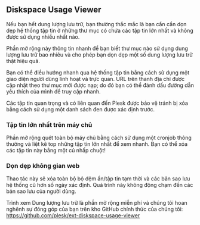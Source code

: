 ## Diskspace Usage Viewer

Nếu bạn hết dung lượng lưu trữ, bạn thường thắc mắc là bạn cần cần dọn dẹp hệ thống tập tin ở những thư mục có chứa các tập tin lớn nhất và không được sử dụng nhiều nhất nào.

Phần mở rộng này thông tin nhanh để bạn biết thư mục nào sử dụng dung lượng lưu trữ bao nhiêu và cho phép bạn dọn dẹp một số dung lượng lưu trữ thật hiệu quả.

Bạn có thể điều hướng nhanh qua hệ thống tập tin bằng cách sử dụng một giao diện người dùng linh hoạt và trực quan. URL trên thanh địa chỉ được cập nhật theo thư mục mới được nạp; do đó bạn có thể đánh dấu đường dẫn yêu thích của mình để truy cập nhanh.

Các tập tin quan trọng và có liên quan đến Plesk được bảo vệ tránh bị xóa bằng cách sử dụng một danh sách đen được xác định trước.

### Tập tin lớn nhất trên máy chủ

Phần mở rộng quét toàn bộ máy chủ bằng cách sử dụng một cronjob thông thường và liệt kê top những tập tin lớn nhất để xem nhanh. Bạn có thể xóa các tập tin này bằng một cú nhấp chuột!

### Dọn dẹp không gian web

Thao tác này sẽ xóa toàn bộ bộ đệm ẩn/tập tin tạm thời và các bản sao lưu hệ thống cũ hơn số ngày xác định. Quá trình này không động chạm đến các bản sao lưu của người dùng.

Trình xem Dung lượng lưu trữ là phần mở rộng miễn phí và chúng tôi hoan nghênh sự đóng góp của bạn trên kho GitHub chính thức của chúng tôi: https://github.com/plesk/ext-diskspace-usage-viewer